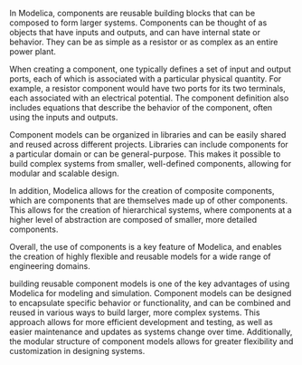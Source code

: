 
In Modelica, components are reusable building blocks that can be composed to form larger systems. Components can be thought of as objects that have inputs and outputs, and can have internal state or behavior. They can be as simple as a resistor or as complex as an entire power plant.

When creating a component, one typically defines a set of input and output ports, each of which is associated with a particular physical quantity. For example, a resistor component would have two ports for its two terminals, each associated with an electrical potential. The component definition also includes equations that describe the behavior of the component, often using the inputs and outputs.

Component models can be organized in libraries and can be easily shared and reused across different projects. Libraries can include components for a particular domain or can be general-purpose. This makes it possible to build complex systems from smaller, well-defined components, allowing for modular and scalable design.

In addition, Modelica allows for the creation of composite components, which are components that are themselves made up of other components. This allows for the creation of hierarchical systems, where components at a higher level of abstraction are composed of smaller, more detailed components.

Overall, the use of components is a key feature of Modelica, and enables the creation of highly flexible and reusable models for a wide range of engineering domains.

building reusable component models is one of the key advantages of using Modelica for modeling and simulation. Component models can be designed to encapsulate specific behavior or functionality, and can be combined and reused in various ways to build larger, more complex systems. This approach allows for more efficient development and testing, as well as easier maintenance and updates as systems change over time. Additionally, the modular structure of component models allows for greater flexibility and customization in designing systems.